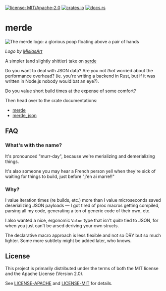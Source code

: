 [![license: MIT/Apache-2.0](https://img.shields.io/badge/license-MIT%2FApache--2.0-blue.svg)](LICENSE-MIT)
[![crates.io](https://img.shields.io/crates/v/merde_json.svg)](https://crates.io/crates/merde_json)
[![docs.rs](https://docs.rs/merde_json/badge.svg)](https://docs.rs/merde_json)

# merde

![The merde logo: a glorious poop floating above a pair of hands](https://github.com/user-attachments/assets/763d60e0-5101-48af-bc72-f96f516a5d0f)

_Logo by [MisiasArt](https://misiasart.carrd.co)_

A simpler (and slightly shittier) take on [serde](https://crates.io/crates/serde)

Do you want to deal with JSON data? Are you not _that_ worried about the
performance overhead? (ie. you're writing a backend in Rust, but if it was
written in Node.js nobody would bat an eye?).

Do you value short build times at the expense of some comfort?

Then head over to the crate documentations:

  * [merde](./merde/README.md)
  * [merde_json](./merde_json/README.md)

## FAQ

### What's with the name?

It's pronounced "murr-day", because we're merializing and demerializing things.

It's also someone you may hear a French person yell when they're sick of waiting
for things to build, just before "j'en ai marre!!"

### Why?

I value iteration times (re builds, etc.) more than I value microseconds saved deserializing
JSON payloads — I got tired of proc macros getting compiled, parsing all my code, generating
a ton of generic code of their own, etc.

I also wanted a nice, ergonomic `Value` type that isn't _quite_ tied to JSON, for when you
just can't be arsed deriving your own structs.

The declarative macro approach is less flexible and not so DRY but so much lighter. Some more
subtlety might be added later, who knows.

## License

This project is primarily distributed under the terms of both the MIT license
and the Apache License (Version 2.0).

See [LICENSE-APACHE](LICENSE-APACHE) and [LICENSE-MIT](LICENSE-MIT) for details.
